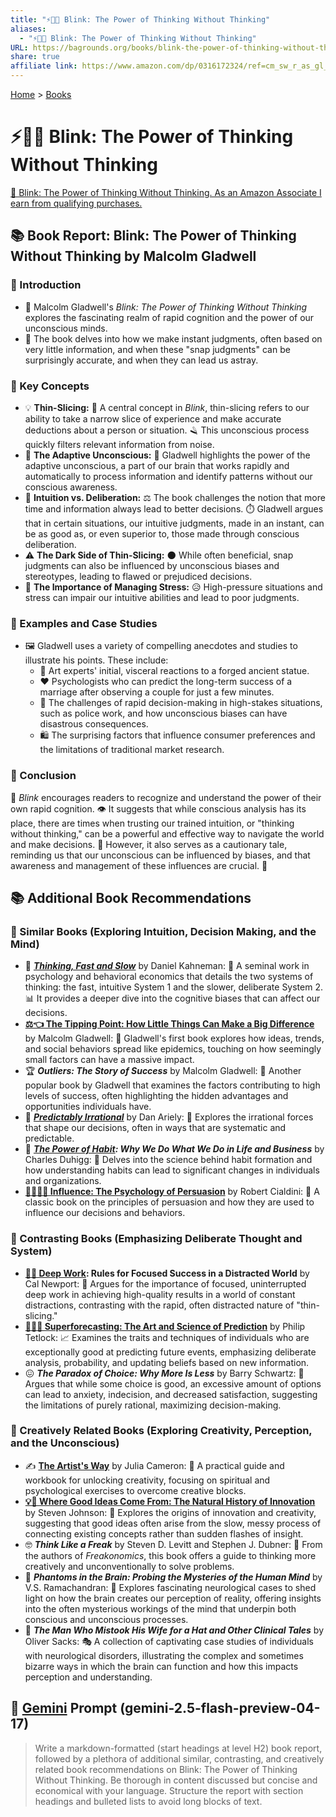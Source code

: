 ```yaml
---
title: "⚡🚫💭 Blink: The Power of Thinking Without Thinking"
aliases:
  - "⚡🚫💭 Blink: The Power of Thinking Without Thinking"
URL: https://bagrounds.org/books/blink-the-power-of-thinking-without-thinking
share: true
affiliate link: https://www.amazon.com/dp/0316172324/ref=cm_sw_r_as_gl_apa_gl_i_AJ7713PB88WV7P3BX5V8?linkCode=ml1&tag=bagrounds-20
---
```

[Home](../index.md) > [Books](./index.md)  
# ⚡🚫💭 Blink: The Power of Thinking Without Thinking  
[🛒 Blink: The Power of Thinking Without Thinking. As an Amazon Associate I earn from qualifying purchases.](https://www.amazon.com/dp/0316172324/ref=cm_sw_r_as_gl_apa_gl_i_AJ7713PB88WV7P3BX5V8?linkCode=ml1&tag=bagrounds-20)  
  
## 📚 Book Report: Blink: The Power of Thinking Without Thinking by Malcolm Gladwell  
  
### 📝 Introduction  
  
* 🧠 Malcolm Gladwell's *Blink: The Power of Thinking Without Thinking* explores the fascinating realm of rapid cognition and the power of our unconscious minds.  
* 🧐 The book delves into how we make instant judgments, often based on very little information, and when these "snap judgments" can be surprisingly accurate, and when they can lead us astray.  
  
### 🔑 Key Concepts  
  
* 💡 **Thin-Slicing:** 🔪 A central concept in *Blink*, thin-slicing refers to our ability to take a narrow slice of experience and make accurate deductions about a person or situation. 🪒 This unconscious process quickly filters relevant information from noise.  
* 🤖 **The Adaptive Unconscious:** 🧠 Gladwell highlights the power of the adaptive unconscious, a part of our brain that works rapidly and automatically to process information and identify patterns without our conscious awareness.  
* 🤔 **Intuition vs. Deliberation:** ⚖️ The book challenges the notion that more time and information always lead to better decisions. ⏱️ Gladwell argues that in certain situations, our intuitive judgments, made in an instant, can be as good as, or even superior to, those made through conscious deliberation.  
* ⚠️ **The Dark Side of Thin-Slicing:** 🌑 While often beneficial, snap judgments can also be influenced by unconscious biases and stereotypes, leading to flawed or prejudiced decisions.  
* 🧘 **The Importance of Managing Stress:** 😥 High-pressure situations and stress can impair our intuitive abilities and lead to poor judgments.  
  
### 🧪 Examples and Case Studies  
  
* 🖼️ Gladwell uses a variety of compelling anecdotes and studies to illustrate his points. These include:  
    * 🏺 Art experts' initial, visceral reactions to a forged ancient statue.  
    * ❤️ Psychologists who can predict the long-term success of a marriage after observing a couple for just a few minutes.  
    * 👮 The challenges of rapid decision-making in high-stakes situations, such as police work, and how unconscious biases can have disastrous consequences.  
    * 🛍️ The surprising factors that influence consumer preferences and the limitations of traditional market research.  
  
### 🏁 Conclusion  
  
📖 *Blink* encourages readers to recognize and understand the power of their own rapid cognition. 👁️ It suggests that while conscious analysis has its place, there are times when trusting our trained intuition, or "thinking without thinking," can be a powerful and effective way to navigate the world and make decisions. 💪 However, it also serves as a cautionary tale, reminding us that our unconscious can be influenced by biases, and that awareness and management of these influences are crucial. 🚫  
  
## 📚 Additional Book Recommendations  
  
### 🤝 Similar Books (Exploring Intuition, Decision Making, and the Mind)  
  
* 🤔 ***[Thinking, Fast and Slow](./thinking-fast-and-slow.md)*** by Daniel Kahneman: 🧠 A seminal work in psychology and behavioral economics that details the two systems of thinking: the fast, intuitive System 1 and the slower, deliberate System 2. 📊 It provides a deeper dive into the cognitive biases that can affect our decisions.  
* **[⚖️👈 The Tipping Point: How Little Things Can Make a Big Difference](./the-tipping-point.md)** by Malcolm Gladwell: 🦠 Gladwell's first book explores how ideas, trends, and social behaviors spread like epidemics, touching on how seemingly small factors can have a massive impact.  
* 🏆 ***Outliers: The Story of Success*** by Malcolm Gladwell: 🌟 Another popular book by Gladwell that examines the factors contributing to high levels of success, often highlighting the hidden advantages and opportunities individuals have.  
* 🤪 ***[Predictably Irrational](./predictably-irrational.md)*** by Dan Ariely: 🤯 Explores the irrational forces that shape our decisions, often in ways that are systematic and predictable.  
* 🔁 ***[The Power of Habit](./the-power-of-habit.md): Why We Do What We Do in Life and Business*** by Charles Duhigg: 🧠 Delves into the science behind habit formation and how understanding habits can lead to significant changes in individuals and organizations.  
* **[🍃🧠🤝🏼 Influence: The Psychology of Persuasion](./influence.md)** by Robert Cialdini: 📣 A classic book on the principles of persuasion and how they are used to influence our decisions and behaviors.  
  
### 🙅 Contrasting Books (Emphasizing Deliberate Thought and System)  
  
* **[🤿💼 Deep Work](./deep-work.md): Rules for Focused Success in a Distracted World** by Cal Newport: 🎯 Argues for the importance of focused, uninterrupted deep work in achieving high-quality results in a world of constant distractions, contrasting with the rapid, often distracted nature of "thin-slicing."  
* **[🔮🎨🔬 Superforecasting: The Art and Science of Prediction](./superforecasting-the-art-and-science-of-prediction.md)** by Philip Tetlock: 📈 Examines the traits and techniques of individuals who are exceptionally good at predicting future events, emphasizing deliberate analysis, probability, and updating beliefs based on new information.  
* 😖 ***The Paradox of Choice: Why More Is Less*** by Barry Schwartz: 🤯 Argues that while some choice is good, an excessive amount of options can lead to anxiety, indecision, and decreased satisfaction, suggesting the limitations of purely rational, maximizing decision-making.  
  
### 🎨 Creatively Related Books (Exploring Creativity, Perception, and the Unconscious)  
  
* ✍️ **[The Artist's Way](./the-artists-way.md)** by Julia Cameron: 🌈 A practical guide and workbook for unlocking creativity, focusing on spiritual and psychological exercises to overcome creative blocks.  
* **[💡📜 Where Good Ideas Come From: The Natural History of Innovation](./where-good-ideas-come-from-the-natural-history-of-innovation.md)** by Steven Johnson: 🤝 Explores the origins of innovation and creativity, suggesting that good ideas often arise from the slow, messy process of connecting existing concepts rather than sudden flashes of insight.  
* 🤓 ***Think Like a Freak*** by Steven D. Levitt and Stephen J. Dubner: 🤪 From the authors of *Freakonomics*, this book offers a guide to thinking more creatively and unconventionally to solve problems.  
* 🧠 ***Phantoms in the Brain: Probing the Mysteries of the Human Mind*** by V.S. Ramachandran: 🤔 Explores fascinating neurological cases to shed light on how the brain creates our perception of reality, offering insights into the often mysterious workings of the mind that underpin both conscious and unconscious processes.  
* 🎩 ***The Man Who Mistook His Wife for a Hat and Other Clinical Tales*** by Oliver Sacks: 🎭 A collection of captivating case studies of individuals with neurological disorders, illustrating the complex and sometimes bizarre ways in which the brain can function and how this impacts perception and understanding.  
  
## 💬 [Gemini](../software/gemini.md) Prompt (gemini-2.5-flash-preview-04-17)  
> Write a markdown-formatted (start headings at level H2) book report, followed by a plethora of additional similar, contrasting, and creatively related book recommendations on Blink: The Power of Thinking Without Thinking. Be thorough in content discussed but concise and economical with your language. Structure the report with section headings and bulleted lists to avoid long blocks of text.